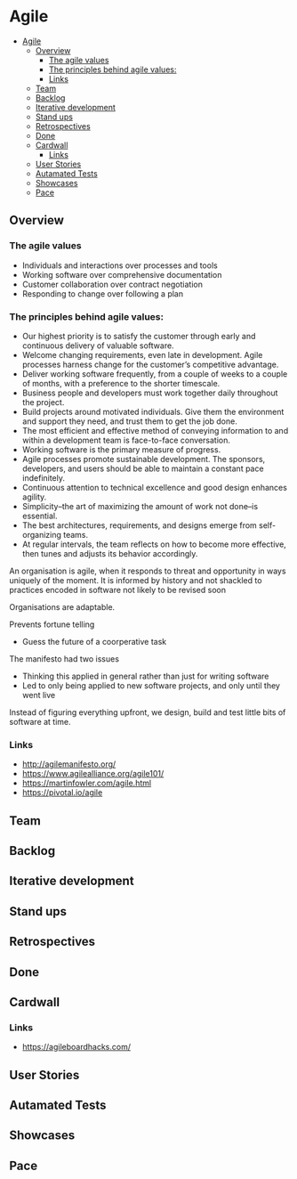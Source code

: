 # Agile

- [Agile](#agile)
	- [Overview](#overview)
		- [The agile values](#the-agile-values)
		- [The principles behind agile values:](#the-principles-behind-agile-values)
		- [Links](#links)
	- [Team](#team)
	- [Backlog](#backlog)
	- [Iterative development](#iterative-development)
	- [Stand ups](#stand-ups)
	- [Retrospectives](#retrospectives)
	- [Done](#done)
	- [Cardwall](#cardwall)
		- [Links](#links)
	- [User Stories](#user-stories)
	- [Autamated Tests](#autamated-tests)
	- [Showcases](#showcases)
	- [Pace](#pace)

## Overview

### The agile values

- Individuals and interactions over processes and tools
- Working software over comprehensive documentation
- Customer collaboration over contract negotiation
- Responding to change over following a plan

### The principles behind agile values:

- Our highest priority is to satisfy the customer through early and continuous delivery of valuable software.
- Welcome changing requirements, even late in development. Agile processes harness change for the customer’s competitive advantage.
- Deliver working software frequently, from a couple of weeks to a couple of months, with a preference to the shorter timescale.
- Business people and developers must work together daily throughout the project.
- Build projects around motivated individuals. Give them the environment and support they need, and trust them to get the job done.
- The most efficient and effective method of conveying information to and within a development team is face-to-face conversation.
- Working software is the primary measure of progress.
- Agile processes promote sustainable development. The sponsors, developers, and users should be able to maintain a constant pace indefinitely.
- Continuous attention to technical excellence and good design enhances agility.
- Simplicity–the art of maximizing the amount of work not done–is essential.
- The best architectures, requirements, and designs emerge from self-organizing teams.
- At regular intervals, the team reflects on how to become more effective, then tunes and adjusts its behavior accordingly.

An organisation is agile, when it responds to threat and opportunity in ways uniquely of the moment. It is informed by history and not shackled to practices encoded in software not likely to be revised soon

Organisations are adaptable.

Prevents fortune telling
- Guess the future of a coorperative task

The manifesto had two issues
- Thinking this applied in general rather than just for writing software
- Led to only being applied to new software projects, and only until they went live

Instead of figuring everything upfront, we design, build and test little bits of software at time.

### Links

- http://agilemanifesto.org/
- https://www.agilealliance.org/agile101/
- https://martinfowler.com/agile.html
- https://pivotal.io/agile

## Team

## Backlog

## Iterative development

## Stand ups

## Retrospectives

## Done

## Cardwall

### Links

- https://agileboardhacks.com/

## User Stories

## Autamated Tests

## Showcases

## Pace
